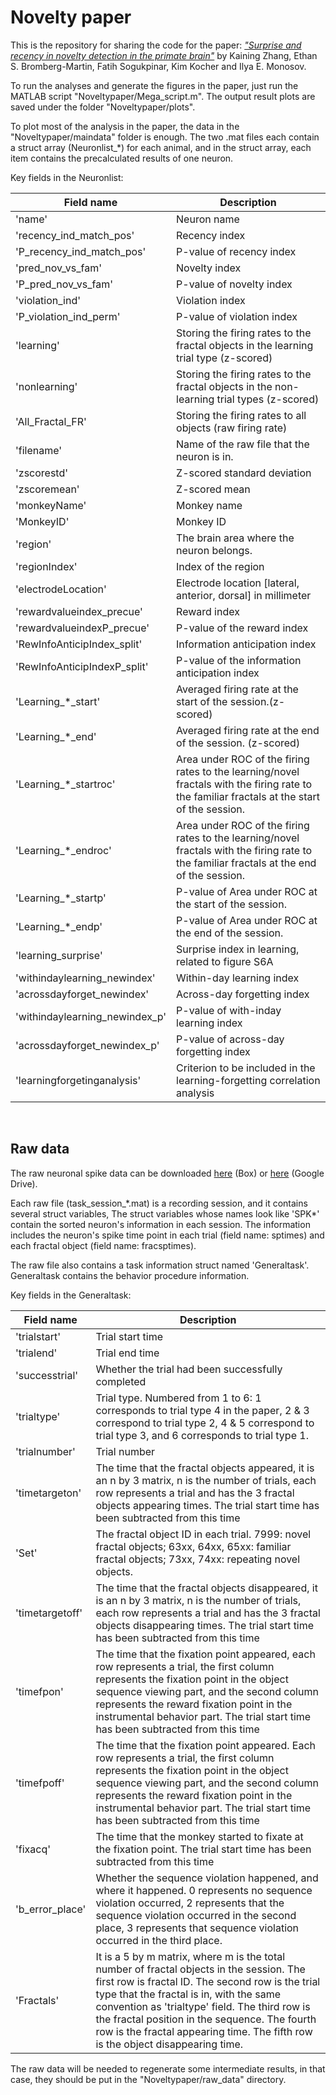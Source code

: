 # Novelty paper
This is the repository for sharing the code for the paper: [*"Surprise and recency in novelty detection in the
primate brain"*](https://www.cell.com/current-biology/pdfExtended/S0960-9822(22)00504-8) by Kaining Zhang, Ethan S. Bromberg-Martin, Fatih Sogukpinar, Kim Kocher and Ilya E. Monosov.


To run the analyses and generate the figures in the paper, just run the MATLAB script "Noveltypaper/Mega_script.m".
The output result plots are saved under the folder "Noveltypaper/plots".


To plot most of the analysis in the paper, the data in the "Noveltypaper/maindata" folder is enough. The two .mat files each contain a struct array (Neuronlist_\*) for each animal, and in the struct array, each item contains the precalculated results of one neuron.

Key fields in the Neuronlist: 

| Field name | Description |
| --- | ----------- |
|'name' | Neuron name |
|'recency_ind_match_pos' | Recency index |
|'P_recency_ind_match_pos' | P-value of recency index |
|'pred_nov_vs_fam' | Novelty index |
|'P_pred_nov_vs_fam' | P-value of novelty index |
|'violation_ind' | Violation index |
|'P_violation_ind_perm' | P-value of violation index |
|'learning' | Storing the firing rates to the fractal objects in the learning trial type (z-scored) |
|'nonlearning' | Storing the firing rates to the fractal objects in the non-learning trial types (z-scored) |
|'All_Fractal_FR' | Storing the firing rates to all objects (raw firing rate) |
|'filename' | Name of the raw file that the neuron is in. |
|'zscorestd' | Z-scored standard deviation |
|'zscoremean' | Z-scored mean |
|'monkeyName'  | Monkey name |
|'MonkeyID' | Monkey ID |
|'region'  | The brain area where the neuron belongs. |
|'regionIndex' | Index of the region |
|'electrodeLocation' | Electrode location [lateral, anterior, dorsal] in millimeter |
|'rewardvalueindex_precue' | Reward index |
|'rewardvalueindexP_precue' | P-value of the reward index |
|'RewInfoAnticipIndex_split' | Information anticipation index |
|'RewInfoAnticipIndexP_split' | P-value of the information anticipation index |
|'Learning_\*_start' | Averaged firing rate at the start of the session.(z-scored) |
|'Learning_\*_end' | Averaged firing rate at the end of the session. (z-scored) |
|'Learning_\*_startroc' | Area under ROC of the firing rates to the learning/novel fractals with the firing rate to the familiar fractals at the start of the session. |
|'Learning_\*_endroc' | Area under ROC of the firing rates to the learning/novel fractals with the firing rate to the familiar fractals at the end of the session. |
|'Learning_\*_startp' | P-value of Area under ROC at the start of the session. |
|'Learning_\*_endp' | P-value of Area under ROC at the end of the session. |
|'learning_surprise' | Surprise index in learning, related to figure S6A |
|'withindaylearning_newindex' | Within-day learning index |
|'acrossdayforget_newindex' | Across-day forgetting index |
|'withindaylearning_newindex_p' | P-value of with-inday learning index |
|'acrossdayforget_newindex_p' | P-value of across-day forgetting index |
|'learningforgetinganalysis'  | Criterion to be included in the learning-forgetting correlation analysis |

</br>

## Raw data

The raw neuronal spike data can be downloaded [here](https://wustl.box.com/v/noveltypaperdata) (Box) or [here](https://drive.google.com/file/d/1PyV4fiRH1lJdAQwzxfYjTkuhZj_qfZv2/view?usp=sharing) (Google Drive).

Each raw file (task_session_\*.mat) is a recording session, and it contains several struct variables, The struct variables whose names look like 'SPK*' contain the sorted neuron's information in each session. The information includes the neuron's spike time point in each trial (field name: sptimes) and each fractal object (field name: fracsptimes). 

The raw file also contains a task information struct named 'Generaltask'. Generaltask contains the behavior procedure information.

Key fields in the Generaltask:

| Field name | Description |
| --- | ----------- |
|'trialstart' | Trial start time |
|'trialend' | Trial end time |
|'successtrial' | Whether the trial had been successfully completed |
|'trialtype' | Trial type. Numbered from 1 to 6: 1 corresponds to trial type 4 in the paper, 2 & 3 correspond to trial type 2, 4 & 5 correspond to trial type 3, and 6 corresponds to trial type 1.
|'trialnumber' | Trial number |
|'timetargeton' | The time that the fractal objects appeared, it is an n by 3 matrix, n is the number of trials,  each row represents a trial and has the 3 fractal objects appearing times. The trial start time has been subtracted from this time|
|'Set' | The fractal object ID in each trial. 7999: novel fractal objects; 63xx, 64xx, 65xx: familiar fractal objects; 73xx, 74xx: repeating novel objects. |
|'timetargetoff' | The time that the fractal objects disappeared, it is an n by 3 matrix, n is the number of trials,  each row represents a trial and has the 3 fractal objects disappearing times. The trial start time has been subtracted from this time |
|'timefpon' | The time that the fixation point appeared, each row represents a trial, the first column represents the fixation point in the object sequence viewing part, and the second column represents the reward fixation point in the instrumental behavior part. The trial start time has been subtracted from this time |
|'timefpoff' | The time that the fixation point appeared. Each row represents a trial, the first column represents the fixation point in the object sequence viewing part, and the second column represents the reward fixation point in the instrumental behavior part. The trial start time has been subtracted from this time |
|'fixacq' | The time that the monkey started to fixate at the fixation point. The trial start time has been subtracted from this time |
|'b_error_place' | Whether the sequence violation happened, and where it happened. 0 represents no sequence violation occurred, 2 represents that the sequence violation occurred in the second place, 3 represents that sequence violation occurred in the third place. |
|'Fractals' | It is a 5 by m matrix, where m is the total number of fractal objects in the session. The first row is fractal ID. The second row is the trial type that the fractal is in, with the same convention as 'trialtype' field. The third row is the fractal position in the sequence. The fourth row is the fractal appearing time. The fifth row is the object disappearing time. |


The raw data will be needed to regenerate some intermediate results, in that case, they should be put in the "Noveltypaper/raw_data" directory.



